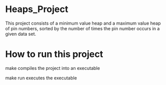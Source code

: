 # Heaps_Project

This project consists of a minimum value heap and a maximum value heap of pin numbers, sorted by the number of times the pin number occurs in a given data set.

# How to run this project

make compiles the project into an executable

make run executes the executable
